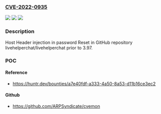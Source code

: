 ### [CVE-2022-0935](https://cve.mitre.org/cgi-bin/cvename.cgi?name=CVE-2022-0935)
![](https://img.shields.io/static/v1?label=Product&message=livehelperchat%2Flivehelperchat&color=blue)
![](https://img.shields.io/static/v1?label=Version&message=n%2Fa&color=blue)
![](https://img.shields.io/static/v1?label=Vulnerability&message=CWE-840%20Business%20Logic%20Errors&color=brighgreen)

### Description

Host Header injection in password Reset in GitHub repository livehelperchat/livehelperchat prior to 3.97.

### POC

#### Reference
- https://huntr.dev/bounties/a7e40fdf-a333-4a50-8a53-d11b16ce3ec2

#### Github
- https://github.com/ARPSyndicate/cvemon

